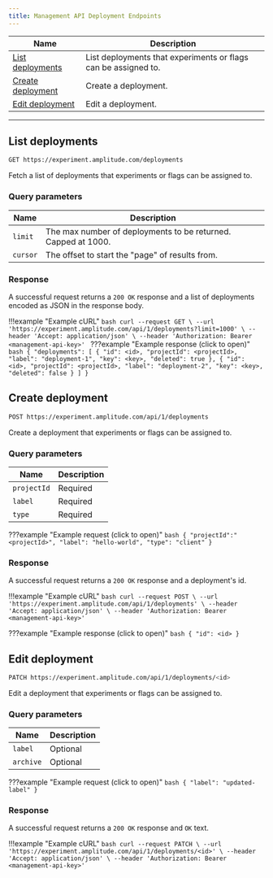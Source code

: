 ```yaml
---
title: Management API Deployment Endpoints
---
```


| <div class="big-column">Name</div> | Description |
| --- | --- |
| [List deployments](#list-deployments) | List deployments that experiments or flags can be assigned to. |
| [Create deployment](#create-deployment) | Create a deployment. |
| [Edit deployment](#edit-deployment) | Edit a deployment. |

------

## List deployments

```bash
GET https://experiment.amplitude.com/deployments
```

Fetch a list of deployments that experiments or flags can be assigned to.

### Query parameters

|Name|Description|
|---|----|
|`limit`| The max number of deployments to be returned. Capped at 1000.|
|`cursor`| The offset to start the "page" of results from.|

### Response

A successful request returns a `200 OK` response and a list of deployments encoded as JSON in the response body.

!!!example "Example cURL"
    ```bash
    curl --request GET \
      --url 'https://experiment.amplitude.com/api/1/deployments?limit=1000' \
      --header 'Accept: application/json' \
      --header 'Authorization: Bearer <management-api-key>'
    ```
???example "Example response (click to open)"
    ```bash
        {
            "deployments": [
                {
                    "id": <id>,
                    "projectId": <projectId>,
                    "label": "deployment-1",
                    "key": <key>,
                    "deleted": true
                },
                {
                    "id": <id>,
                    "projectId": <projectId>,
                    "label": "deployment-2",
                    "key": <key>,
                    "deleted": false
                }
            ]
        }
    ```
    
## Create deployment

```bash
POST https://experiment.amplitude.com/api/1/deployments
```

Create a deployment that experiments or flags can be assigned to.

### Query parameters

|Name|Description|
|---|----|
|`projectId`| Required | string | The project's ID. |
|`label`| Required | Deployment's label. Must contain alphanumeric and/or `_`, `-` characters. |
|`type`| Required | string | Deployment's type.  Must be either `client` or `server`. |

???example "Example request (click to open)"
    ```bash
    {
        "projectId":"<projectId>",
        "label": "hello-world",
        "type": "client"
    }
    ```

### Response

A successful request returns a `200 OK` response and a deployment's id.

!!!example "Example cURL"
    ```bash
    curl --request POST \
      --url 'https://experiment.amplitude.com/api/1/deployments' \
      --header 'Accept: application/json' \
      --header 'Authorization: Bearer <management-api-key>'
    ```

???example "Example response (click to open)"
    ```bash
        {
            "id": <id>
        }
    ```
    
## Edit deployment

```bash
PATCH https://experiment.amplitude.com/api/1/deployments/<id>
```

Edit a deployment that experiments or flags can be assigned to.

### Query parameters

|Name|Description|
|---|----|
|`label`| Optional | Deployment's label. Must contain alphanumeric and/or `_`, `-` characters. |
|`archive`| Optional | string | Soft delete or restore deployment. |

???example "Example request (click to open)"
    ```bash
    {
        "label": "updated-label"
    }
    ```
    
### Response

A successful request returns a `200 OK` response and `OK` text.

!!!example "Example cURL"
    ```bash
    curl --request PATCH \
      --url 'https://experiment.amplitude.com/api/1/deployments/<id>' \
      --header 'Accept: application/json' \
      --header 'Authorization: Bearer <management-api-key>'
    ```
